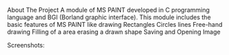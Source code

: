 About The Project
 A module of MS PAINT developed in C programming language and BGI (Borland graphic interface). This module includes the basic features of MS PAINT like drawing 
Rectangles 
Circles 
lines 
Free-hand drawing
Filling of a area erasing a drawn shape
Saving and Opening Image 

Screenshots: 


